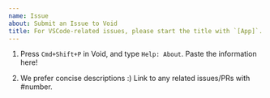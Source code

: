 ```yaml
---
name: Issue
about: Submit an Issue to Void
title: For VSCode-related issues, please start the title with `[App]`. Otherwise, start it with `[Bug]` or `[Feature]`.
---
```


1. Press `Cmd+Shift+P` in Void, and type `Help: About`. Paste the information here!

2. We prefer concise descriptions :) Link to any related issues/PRs with #number.
